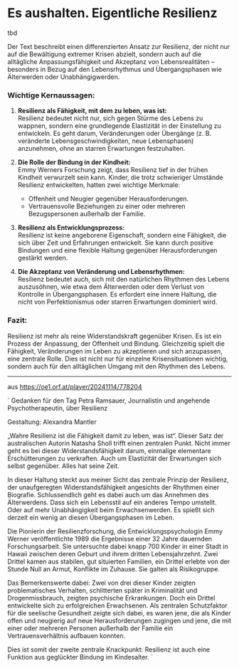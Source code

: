 # Es aushalten. Eigentliche Resilienz

tbd 

Der Text beschreibt einen differenzierten Ansatz zur Resilienz, der nicht nur auf die Bewältigung extremer Krisen abzielt, sondern auch auf die alltägliche Anpassungsfähigkeit und Akzeptanz von Lebensrealitäten – besonders in Bezug auf den Lebensrhythmus und Übergangsphasen wie Älterwerden oder Unabhängigwerden.

### Wichtige Kernaussagen:

1. **Resilienz als Fähigkeit, mit dem zu leben, was ist:**  
   Resilienz bedeutet nicht nur, sich gegen Stürme des Lebens zu wappnen, sondern eine grundlegende Elastizität in der Einstellung zu entwickeln. Es geht darum, Veränderungen oder Übergänge (z. B. veränderte Lebensgeschwindigkeiten, neue Lebensphasen) anzunehmen, ohne an starren Erwartungen festzuhalten.

2. **Die Rolle der Bindung in der Kindheit:**  
   Emmy Werners Forschung zeigt, dass Resilienz tief in der frühen Kindheit verwurzelt sein kann. Kinder, die trotz schwieriger Umstände Resilienz entwickelten, hatten zwei wichtige Merkmale: 
   - Offenheit und Neugier gegenüber Herausforderungen.
   - Vertrauensvolle Beziehungen zu einer oder mehreren Bezugspersonen außerhalb der Familie.

3. **Resilienz als Entwicklungsprozess:**  
   Resilienz ist keine angeborene Eigenschaft, sondern eine Fähigkeit, die sich über Zeit und Erfahrungen entwickelt. Sie kann durch positive Bindungen und eine flexible Haltung gegenüber Herausforderungen gestärkt werden.

4. **Die Akzeptanz von Veränderung und Lebensrhythmen:**  
   Resilienz bedeutet auch, sich mit den natürlichen Rhythmen des Lebens auszusöhnen, wie etwa dem Älterwerden oder dem Verlust von Kontrolle in Übergangsphasen. Es erfordert eine innere Haltung, die nicht von Perfektionismus oder starren Erwartungen dominiert wird.

### Fazit:
Resilienz ist mehr als reine Widerstandskraft gegenüber Krisen. Es ist ein Prozess der Anpassung, der Offenheit und Bindung. Gleichzeitig spielt die Fähigkeit, Veränderungen im Leben zu akzeptieren und sich anzupassen, eine zentrale Rolle. Dies ist nicht nur für einzelne Krisensituationen wichtig, sondern auch für den alltäglichen Umgang mit den Rhythmen des Lebens.

---

aus https://oe1.orf.at/player/20241114/778204

`
Gedanken für den Tag
Petra Ramsauer, Journalistin und angehende Psychotherapeutin, über Resilienz

Gestaltung: Alexandra Mantler

„Wahre Resilienz ist die Fähigkeit damit zu leben, was ist“. Dieser Satz der australischen Autorin Natasha Sholl trifft einen zentralen Punkt. Nicht immer geht es bei dieser Widerstandsfähigkeit darum, einmalige elementare Erschütterungen zu verkraften. Auch um Elastizität der Erwartungen sich selbst gegenüber. Alles hat seine Zeit.

In dieser Haltung steckt aus meiner Sicht das zentrale Prinzip der Resilienz, der unaufgeregten Widerstandsfähigkeit angesichts der Rhythmen einer Biografie. Schlussendlich geht es dabei auch um das Annehmen des Älterwerdens. Dass sich ein Lebensstil auf ein anderes Tempo umstellt. Oder auf mehr Unabhängigkeit beim Erwachsenwerden. Es spießt sich derzeit ein wenig an diesen Übergangsphasen im Leben.

Die Pionierin der Resilienzforschung, die Entwicklungspsychologin Emmy Werner veröffentlichte 1989 die Ergebnisse einer 32 Jahre dauernden Forschungsarbeit. Sie untersuchte dabei knapp 700 Kinder in einer Stadt in Hawaii zwischen deren Geburt und ihrem dritten Lebensjahrzehnt. Zwei Drittel kamen aus stabilen, gut situierten Familien, ein Drittel erlebte von der Stunde Null an Armut, Konflikte im Zuhause. Sie galten als Risikogruppe.

Das Bemerkenswerte dabei: Zwei von drei dieser Kinder zeigten problematisches Verhalten, schlitterten später in Kriminalität und Drogenmissbrauch, zeigten psychische Erkrankungen. Doch ein Drittel entwickelte sich zu erfolgreichen Erwachsenen. Als zentralen Schutzfaktor für die seelische Gesundheit zeigte sich dabei, es waren jene, die als Kinder offen und neugierig auf neue Herausforderungen zugingen und jene, die mit einer oder mehreren Personen außerhalb der Familie ein Vertrauensverhältnis aufbauen konnten.

Dies ist somit der zweite zentrale Knackpunkt: Resilienz ist auch eine Funktion aus geglückter Bindung im Kindesalter.
`


